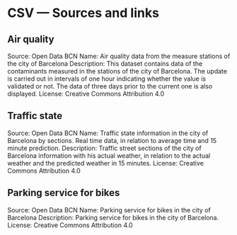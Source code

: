 # CSV — Sources and links

## Air quality
Source: Open Data BCN
Name: Air quality data from the measure stations of the city of Barcelona
Description: This dataset contains data of the contaminants measured in the stations of the city of Barcelona. The update is carried out in intervals of one hour indicating whether the value is validated or not. The data of three days prior to the current one is also displayed.
License: Creative Commons Attribution 4.0

## Traffic state
Source: Open Data BCN
Name: Traffic state information in the city of Barcelona by sections. Real time data, in relation to average time and 15 minute prediction.
Description: Traffic street sections of the city of Barcelona information with his actual weather, in relation to the actual weather and the predicted weather in 15 minutes.
License: Creative Commons Attribution 4.0

## Parking service for bikes
Source: Open Data BCN
Name: Parking service for bikes in the city of Barcelona
Description: Parking service for bikes in the city of Barcelona.
License: Creative Commons Attribution 4.0
